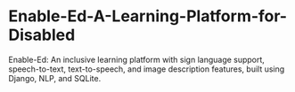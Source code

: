 # Enable-Ed-A-Learning-Platform-for-Disabled
Enable-Ed: An inclusive learning platform with sign language support, speech-to-text, text-to-speech, and image description features, built using Django, NLP, and SQLite.
